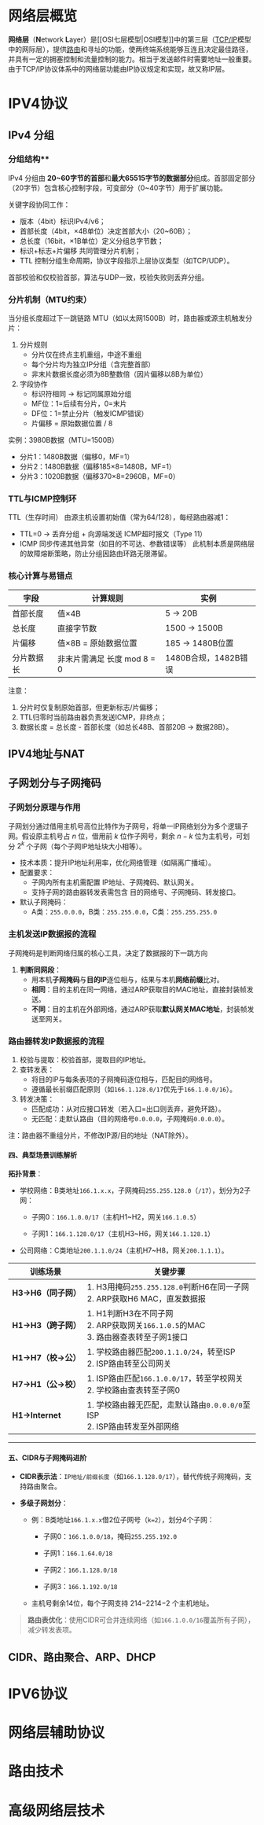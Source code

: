 # 网络层概览
**网络层**（**N**etwork **L**ayer）是[[OSI七层模型|OSI模型]]中的第三层（[TCP/IP](https://zh.wikipedia.org/wiki/TCP/IP%E5%8D%8F%E8%AE%AE%E6%97%8F "TCP/IP协议族")模型中的网际层），提供[路由](https://zh.wikipedia.org/wiki/%E8%B7%AF%E7%94%B1 "路由")和寻址的功能，使两终端系统能够互连且决定最佳路径，并具有一定的拥塞控制和流量控制的能力。相当于发送邮件时需要地址一般重要。由于TCP/IP协议体系中的网络层功能由IP协议规定和实现，故又称IP层。

# IPV4协议
## IPv4 分组

### 分组结构**
IPv4 分组由 **20~60字节的首部**和**最大65515字节的数据部分**组成。首部固定部分（20字节）包含核心控制字段，可变部分（0~40字节）用于扩展功能。

关键字段协同工作：
- 版本（4bit）标识IPv4/v6；
- 首部长度（4bit，×4B单位）决定首部大小（20~60B）；
- 总长度（16bit，×1B单位）定义分组总字节数；
- 标识+标志+片偏移 共同管理分片机制；
- TTL 控制分组生命周期，协议字段指示上层协议类型（如TCP/UDP）。

首部校验和仅校验首部，算法与UDP一致，校验失败则丢弃分组。

### 分片机制（MTU约束）

当分组长度超过下一跳链路 MTU（如以太网1500B）时，路由器或源主机触发分片：
1. 分片规则
    - 分片仅在终点主机重组，中途不重组
    - 每个分片均为独立IP分组（含完整首部）
    - 非末片数据长度必须为8B整数倍（因片偏移以8B为单位）
2. 字段协作
    - 标识符相同 → 标记同属原始分组
    - MF位：1=后续有分片，0=末片
    - DF位：1=禁止分片（触发ICMP错误）
    - 片偏移 = 原始数据位置 / 8

实例：3980B数据（MTU=1500B）
- 分片1：1480B数据（偏移0，MF=1）
- 分片2：1480B数据（偏移185×8=1480B，MF=1）
- 分片3：1020B数据（偏移370×8=2960B，MF=0）

### TTL与ICMP控制环
TTL（生存时间） 由源主机设置初始值（常为64/128），每经路由器减1：
- TTL=0 → 丢弃分组 + 向源端发送 ICMP超时报文（Type 11）
- ICMP 同步传递其他异常（如目的不可达、参数错误等）
此机制本质是网络层的故障熔断策略，防止分组因路由环路无限滞留。

### 核心计算与易错点

| 字段    | 计算规则                | 实例              |
| ----- | ------------------- | --------------- |
| 首部长度  | 值×4B                | 5 → 20B         |
| 总长度   | 直接字节数               | 1500 → 1500B    |
| 片偏移   | 值×8B = 原始数据位置       | 185 → 1480B位置   |
| 分片数据长 | 非末片需满足 长度 mod 8 = 0 | 1480B合规，1482B错误 |

注意：
1. 分片时仅复制原始首部，但更新标志/片偏移；
2. TTL归零时当前路由器负责发送ICMP，非终点；
3. 数据长度 = 总长度 - 首部长度（如总长48B、首部20B → 数据28B）。

## IPV4地址与NAT


## 子网划分与子网掩码
### 子网划分原理与作用
子网划分通过借用主机号高位比特作为子网号，将单一IP网络划分为多个逻辑子网。假设原主机号占 $n$ 位，借用前 $k$ 位作子网号，剩余 $n−k$ 位为主机号，可划分 $2^k$ 个子网（每个子网IP地址块大小相等）。
- 技术本质：提升IP地址利用率，优化网络管理（如隔离广播域）。
- 配置要求：
    - 子网内所有主机需配置 IP地址、子网掩码、默认网关。
    - 支持子网的路由器转发表需包含 目的网络号、子网掩码、转发接口。
- 默认子网掩码：
    - A类：`255.0.0.0`，B类：`255.255.0.0`，C类：`255.255.255.0`

### 主机发送IP数据报的流程
子网掩码是判断网络归属的核心工具，决定了数据报的下一跳方向
1. **判断同网段**：
    - 用本机**子网掩码**与**目的IP**逐位相与，结果与本机**网络前缀**比对。
    - **相同**：目的主机在同一网络，通过ARP获取目的MAC地址，直接封装帧发送。
    - **不同**：目的主机在外部网络，通过ARP获取**默认网关MAC地址**，封装帧发送至网关。

### 路由器转发IP数据报的流程
1. 校验与提取：校验首部，提取目的IP地址。
2. 查转发表：
    - 将目的IP与每条表项的子网掩码逐位相与，匹配目的网络号。
    - 遵循最长前缀匹配原则（如`166.1.128.0/17`优先于`166.1.0.0/16`）。
3. 转发决策：
    - 匹配成功：从对应接口转发（若入口=出口则丢弃，避免环路）。
    - 无匹配：走默认路由（目的网络号`0.0.0.0`，子网掩码`0.0.0.0`）。

注：路由器不重组分片，不修改IP源/目的地址（NAT除外）。

#### **四、典型场景训练解析**

**拓扑背景**：

- 学校网络：B类地址`166.1.x.x`，子网掩码`255.255.128.0`（`/17`），划分为2子网：
    
    - 子网0：`166.1.0.0/17`（主机H1~H2，网关`166.1.0.5`）
        
    - 子网1：`166.1.128.0/17`（主机H3~H6，网关`166.1.128.1`）
        
- 公司网络：C类地址`200.1.1.0/24`（主机H7~H8，网关`200.1.1.1`）。
    

|**训练场景**|**关键步骤**|
|---|---|
|**H3→H6（同子网）**|1. H3用掩码`255.255.128.0`判断H6在同一子网  <br>2. ARP获取H6 MAC，直发数据报|
|**H1→H3（跨子网）**|1. H1判断H3在不同子网  <br>2. ARP获取网关`166.1.0.5`的MAC  <br>3. 路由器查表转至子网1接口|
|**H1→H7（校→公）**|1. 学校路由器匹配`200.1.1.0/24`，转至ISP  <br>2. ISP路由转至公司网关|
|**H7→H1（公→校）**|1. ISP路由匹配`166.1.0.0/17`，转至学校网关  <br>2. 学校路由查表转至子网0|
|**H1→Internet**|1. 学校路由器无匹配，走默认路由`0.0.0.0/0`至ISP  <br>2. ISP路由转发至外部网络|

---

#### **五、CIDR与子网掩码进阶**

- **CIDR表示法**：`IP地址/前缀长度`（如`166.1.128.0/17`），替代传统子网掩码，支持路由聚合。
    
- **多级子网划分**：
    
    - 例：B类地址`166.1.x.x`借2位子网号（`k=2`），划分4个子网：
        
        - 子网0：`166.1.0.0/18`，掩码`255.255.192.0`
            
        - 子网1：`166.1.64.0/18`
            
        - 子网2：`166.1.128.0/18`
            
        - 子网3：`166.1.192.0/18`
            
    - 主机号剩余14位，每个子网支持 214−2214−2 个主机地址。
        

> **路由表优化**：使用CIDR可合并连续网络（如`166.1.0.0/16`覆盖所有子网），减少转发表项。

## CIDR、路由聚合、ARP、DHCP

# IPV6协议


# 网络层辅助协议


# 路由技术


# 高级网络层技术
